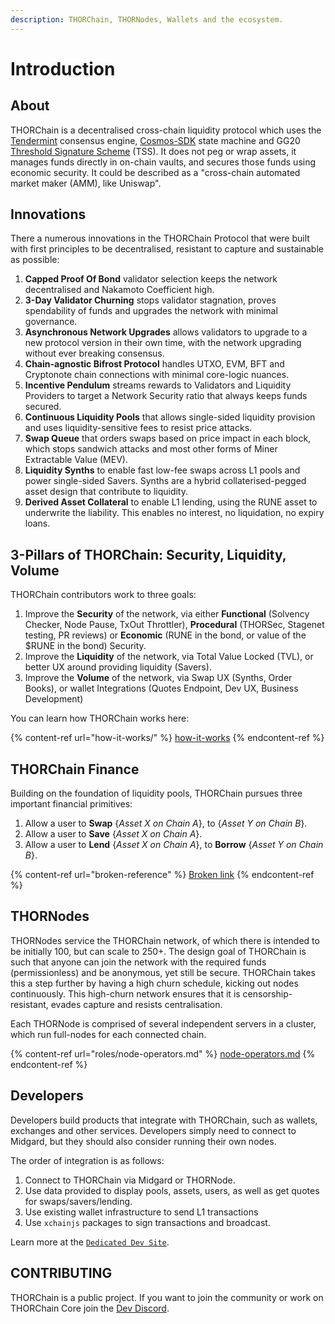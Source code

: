 ```yaml
---
description: THORChain, THORNodes, Wallets and the ecosystem.
---
```


# Introduction

## About

THORChain is a decentralised cross-chain liquidity protocol which uses the [Tendermint](https://tendermint.com/) consensus engine, [Cosmos-SDK](https://cosmos.network/) state machine and GG20 [Threshold Signature Scheme](https://eprint.iacr.org/2019/114.pdf) (TSS). It does not peg or wrap assets, it manages funds directly in on-chain vaults, and secures those funds using economic security. It could be described as a "cross-chain automated market maker (AMM), like Uniswap".&#x20;

## Innovations

There a numerous innovations in the THORChain Protocol that were built with first principles to be decentralised, resistant to capture and sustainable as possible:

1. **Capped Proof Of Bond** validator selection keeps the network decentralised and Nakamoto Coefficient high.&#x20;
2. **3-Day Validator Churning** stops validator stagnation, proves spendability of funds and upgrades the network with minimal governance.&#x20;
3. **Asynchronous Network Upgrades** allows validators to upgrade to a new protocol version in their own time, with the network upgrading without ever breaking consensus.&#x20;
4. **Chain-agnostic Bifrost Protocol** handles UTXO, EVM, BFT and Cryptonote chain connections with minimal core-logic nuances.&#x20;
5. **Incentive Pendulum** streams rewards to Validators and Liquidity Providers to target a Network Security ratio that always keeps funds secured.&#x20;
6. **Continuous Liquidity Pools** that allows single-sided liquidity provision and uses liquidity-sensitive fees to resist price attacks.
7. **Swap Queue** that orders swaps based on price impact in each block, which stops sandwich attacks and most other forms of Miner Extractable Value (MEV).&#x20;
8. **Liquidity Synths** to enable fast low-fee swaps across L1 pools and power single-sided Savers. Synths are a hybrid collaterised-pegged asset design that contribute to liquidity.&#x20;
9. **Derived Asset Collateral** to enable L1 lending, using the RUNE asset to underwrite the liability. This enables no interest, no liquidation, no expiry loans.&#x20;

## 3-Pillars of THORChain: Security, Liquidity, Volume

THORChain contributors work to three goals:

1. Improve the **Security** of the network, via either **Functional** (Solvency Checker, Node Pause, TxOut Throttler), **Procedural** (THORSec, Stagenet testing, PR reviews) or **Economic** (RUNE in the bond, or value of the $RUNE in the bond) Security.&#x20;
2. Improve the **Liquidity** of the network, via Total Value Locked (TVL), or better UX around providing liquidity (Savers).&#x20;
3. Improve the **Volume** of the network, via Swap UX (Synths, Order Books), or wallet Integrations (Quotes Endpoint, Dev UX, Business Development)

You can learn how THORChain works here:

{% content-ref url="how-it-works/" %}
[how-it-works](how-it-works/)
{% endcontent-ref %}

## THORChain Finance

Building on the foundation of liquidity pools, THORChain pursues three important financial primitives:

1. Allow a user to **Swap** {_Asset X on Chain A_}, to {_Asset Y on Chain B_}.&#x20;
2. Allow a user to **Save** {_Asset X on Chain A_}.
3. Allow a user to **Lend** {_Asset X on Chain A_}, to **Borrow** {_Asset Y on Chain B_}.&#x20;

{% content-ref url="broken-reference" %}
[Broken link](broken-reference)
{% endcontent-ref %}

## THORNodes

THORNodes service the THORChain network, of which there is intended to be initially 100, but can scale to 250+. The design goal of THORChain is such that anyone can join the network with the required funds (permissionless) and be anonymous, yet still be secure. THORChain takes this a step further by having a high churn schedule, kicking out nodes continuously. This high-churn network ensures that it is censorship-resistant, evades capture and resists centralisation.

Each THORNode is comprised of several independent servers in a cluster, which run full-nodes for each connected chain.&#x20;

{% content-ref url="roles/node-operators.md" %}
[node-operators.md](roles/node-operators.md)
{% endcontent-ref %}

## Developers

Developers build products that integrate with THORChain, such as wallets, exchanges and other services. Developers simply need to connect to Midgard, but they should also consider running their own nodes.

The order of integration is as follows:

1. Connect to THORChain via Midgard or THORNode.
2. Use data provided to display pools, assets, users, as well as get quotes for swaps/savers/lending.
3. Use existing wallet infrastructure to send L1 transactions
4. Use `xchainjs` packages to sign transactions and broadcast.

Learn more at the [`Dedicated Dev Site`](https://dev.thorchain.org/thorchain-dev/).

## CONTRIBUTING

THORChain is a public project. If you want to join the community or work on THORChain Core join the [Dev Discord](https://discord.gg/kvZhpEtHAw).
